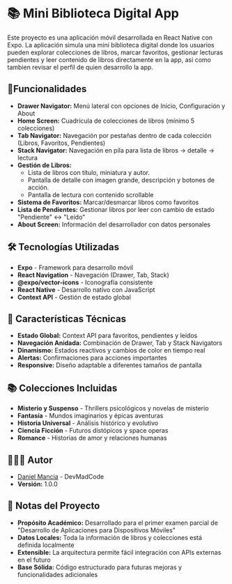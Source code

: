 # 📚 Mini Biblioteca Digital App 
Este proyecto es una aplicación móvil desarrollada en React Native con Expo. La aplicación simula una mini biblioteca digital donde los usuarios pueden explorar colecciones de libros, marcar favoritos, gestionar lecturas pendientes y leer contenido de libros directamente en la app, asi como tambien revisar el perfil de quien desarrollo la app.

## 🎯Funcionalidades

- **Drawer Navigator:** Menú lateral con opciones de Inicio, Configuración y About
- **Home Screen:** Cuadrícula de colecciones de libros (mínimo 5 colecciones)
- **Tab Navigator:** Navegación por pestañas dentro de cada colección (Libros, Favoritos, Pendientes)
- **Stack Navigator:** Navegación en pila para lista de libros → detalle → lectura
- **Gestión de Libros:**
   - Lista de libros con título, miniatura y autor. <br>
   - Pantalla de detalle con imagen grande, descripción y botones de acción. <br>
   - Pantalla de lectura con contenido scrollable
- **Sistema de Favoritos:** Marcar/desmarcar libros como favoritos
- **Lista de Pendientes:** Gestionar libros por leer con cambio de estado "Pendiente" ↔ "Leído"
- **About Screen:** Información del desarrollador con datos personales
  

## 🛠 Tecnologías Utilizadas

- **Expo** - Framework para desarrollo móvil
- **React Navigation** - Navegación (Drawer, Tab, Stack)
- **@expo/vector-icons** - Iconografía consistente
- **React Native** - Desarrollo nativo con JavaScript
- **Context API** - Gestión de estado global


## 🎨 Características Técnicas

- **Estado Global:** Context API para favoritos, pendientes y leídos
- **Navegación Anidada:** Combinación de Drawer, Tab y Stack Navigators
- **Dinamismo:** Estados reactivos y cambios de color en tiempo real
- **Alertas:** Confirmaciones para acciones importantes
- **Responsive:** Diseño adaptable a diferentes tamaños de pantalla


## 📚 Colecciones Incluidas

- **Misterio y Suspenso** - Thrillers psicológicos y novelas de misterio
- **Fantasía** - Mundos imaginarios y épicas aventuras
- **Historia Universal** - Análisis histórico y evolutivo
- **Ciencia Ficción** - Futuros distópicos y space operas
- **Romance** - Historias de amor y relaciones humanas

## 👨🏽‍💻 Autor
- [Daniel Mancia](https://github.com/Daniel-Mancia22) - DevMadCode
- **Versión:** 1.0.0

## 📄 Notas del Proyecto

- **Propósito Académico:** Desarrollado para el primer examen parcial de "Desarrollo de Aplicaciones para Dispositivos Móviles"
- **Datos Locales:** Toda la información de libros y colecciones está definida localmente
- **Extensible:** La arquitectura permite fácil integración con APIs externas en el futuro
- **Base Sólida:** Código estructurado para futuras mejoras y funcionalidades adicionales
